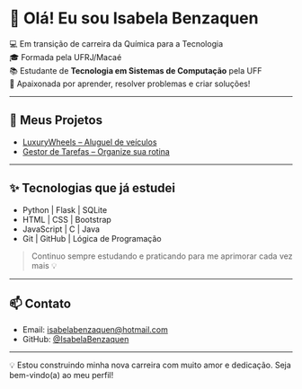 # 👋 Olá! Eu sou Isabela Benzaquen

💻 Em transição de carreira da Química para a Tecnologia  
🎓 Formada pela UFRJ/Macaé  
📚 Estudante de **Tecnologia em Sistemas de Computação** pela UFF  
🌟 Apaixonada por aprender, resolver problemas e criar soluções!

---

## 🚀 Meus Projetos

- [LuxuryWheels – Aluguel de veículos](https://github.com/IsabelaBenzaquen/luxurywheels)
- [Gestor de Tarefas – Organize sua rotina](https://github.com/IsabelaBenzaquen/gestor-de-tarefas)

---

## ✨ Tecnologias que já estudei

- Python | Flask | SQLite  
- HTML | CSS | Bootstrap  
- JavaScript | C | Java  
- Git | GitHub | Lógica de Programação

> Continuo sempre estudando e praticando para me aprimorar cada vez mais 💡

---

## 📫 Contato

- Email: isabelabenzaquen@hotmail.com  
- GitHub: [@IsabelaBenzaquen](https://github.com/IsabelaBenzaquen)

---

💡 Estou construindo minha nova carreira com muito amor e dedicação. Seja bem-vindo(a) ao meu perfil!


<!--
**IsabelaBenzaquen/IsabelaBenzaquen** is a ✨ _special_ ✨ repository because its `README.md` (this file) appears on your GitHub profile.

Here are some ideas to get you started:

- 🔭 I’m currently working on ...
- 🌱 I’m currently learning ...
- 👯 I’m looking to collaborate on ...
- 🤔 I’m looking for help with ...
- 💬 Ask me about ...
- 📫 How to reach me: ...
- 😄 Pronouns: ...
- ⚡ Fun fact: ...
-->
